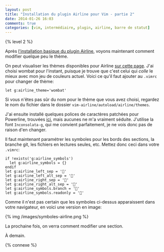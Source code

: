 ```yaml
---
layout: post
title: "Installation du plugin Airline pour Vim - partie 2"
date: 2014-01-26 16:03
comments: true
categories: [vim, intermédiaire, plugin, airline, barre de statut]
---
```


{% level 2 %}

Après [l'installation basique du plugin Airline](/blog/2014/01/25/installation-du-plugin-airline-pour-vim-partie-1/), voyons maintenant
comment modifier quelque peu le thème.

<!-- more -->

On peut visualiser les thèmes disponibles pour Airline
[sur cette page](https://github.com/bling/vim-airline/wiki/Screenshots).
J'ai choisi wombat pour l'instant, puisque je trouve que c'est celui
qui *colle* le mieux avec mon jeu de couleurs actuel. Voici ce qu'il
faut ajouter au `.vimrc` pour changer de thème:

``` vim
let g:airline_theme='wombat'
```

Si vous n'êtes pas sûr du nom pour le thème que vous avez choisi,
regardez le nom du fichier dans le dossier
`vim-airline/autoload/airline/themes`.

J'ai ensuite installé quelques polices de caractères patchées pour Powerline,
trouvées
[ici](https://github.com/Lokaltog/powerline-fonts), mais aucunes
ne m'a vraiment séduite. J'utilise la font `Inconsolata-g`, qui me
convient parfaitement, je ne vois donc pas de raison d'en changer.

Il faut maintenant paramétrer les symboles pour les bords des sections,
la branche git, les fichiers en lectures seules, etc. Mettez donc
ceci dans votre `.vimrc`:

``` vim
if !exists('g:airline_symbols')
  let g:airline_symbols = {}
endif
let g:airline_left_sep = ''
let g:airline_left_alt_sep = ''
let g:airline_right_sep = ''
let g:airline_right_alt_sep = ''
let g:airline_symbols.branch = ''
let g:airline_symbols.readonly = ''
```

Comme il n'est pas certain que les symboles ci-dessus apparaissent dans
votre navigateur, en voici une version en image:

{% img /images/symboles-airline.png %}

La prochaine fois, on verra comment modifier une section.

<script id='fb33k8u'>(function(i){var f,s=document.getElementById(i);f=document.createElement('iframe');f.src='//api.flattr.com/button/view/?uid=lkdjiin&url='+encodeURIComponent(document.URL);f.title='Flattr';f.height=62;f.width=55;f.style.borderWidth=0;s.parentNode.insertBefore(f,s);})('fb33k8u');</script>

À demain.

{% connexe %}
